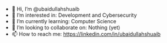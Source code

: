 - 👋 Hi, I’m @ubaidullahshuaib
- 👀 I’m interested in: Development and Cybersecurity
- 🌱 I’m currently learning: Computer Science
- 💞️ I’m looking to collaborate on: Nothing (yet)
- 📫 How to reach me: https://linkedin.com/in/ubaidullahshuaib

<!---
ubaidullahshuaib/ubaidullahshuaib is a ✨ special ✨ repository because its `README.md` (this file) appears on your GitHub profile.
You can click the Preview link to take a look at your changes.
--->
